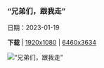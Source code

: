 ### “兄弟们，跟我走”

日期：2023-01-19

**下载**  |  [1920x1080](https://cn.bing.com/th?id=OHR.FalklandKings_ZH-CN6891102487_1920x1080.jpg)  |  [6460x3634](https://cn.bing.com/th?id=OHR.FalklandKings_ZH-CN6891102487_UHD.jpg)

![“兄弟们，跟我走”](https://cn.bing.com/th?id=OHR.FalklandKings_ZH-CN6891102487_1920x1080.jpg "王企鹅，福克兰群岛 (© Elmar Weiss/Getty Images)")

